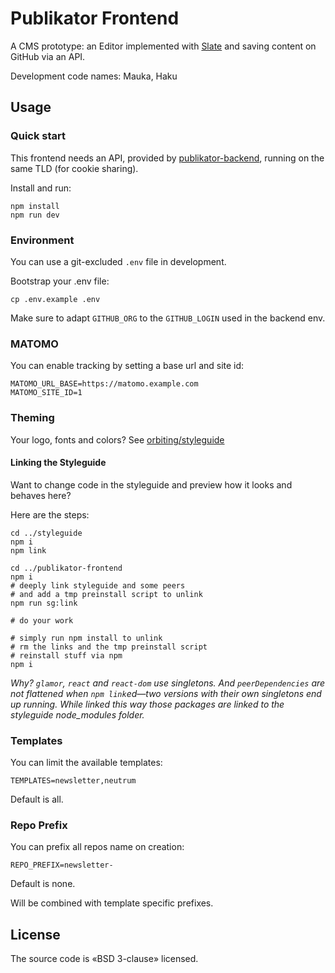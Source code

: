 # Publikator Frontend

A CMS prototype: an Editor implemented with [Slate](https://github.com/ianstormtaylor/slate) and saving content on GitHub via an API.

Development code names: Mauka, Haku

## Usage

### Quick start

This frontend needs an API, provided by [publikator-backend](https://github.com/orbiting/publikator-backend), running on the same TLD (for cookie sharing).

Install and run:
```
npm install
npm run dev
```

### Environment

You can use a git-excluded `.env` file in development.

Bootstrap your .env file:

```
cp .env.example .env
```

Make sure to adapt `GITHUB_ORG` to the `GITHUB_LOGIN` used in the backend env.

### MATOMO

You can enable tracking by setting a base url and site id:

```
MATOMO_URL_BASE=https://matomo.example.com
MATOMO_SITE_ID=1
```

### Theming

Your logo, fonts and colors? See [orbiting/styleguide](https://github.com/orbiting/styleguide#theming)

#### Linking the Styleguide

Want to change code in the styleguide and preview how it looks and behaves here?

Here are the steps:

```
cd ../styleguide
npm i
npm link

cd ../publikator-frontend
npm i
# deeply link styleguide and some peers
# and add a tmp preinstall script to unlink
npm run sg:link

# do your work

# simply run npm install to unlink
# rm the links and the tmp preinstall script
# reinstall stuff via npm
npm i
```

_Why? `glamor`, `react` and `react-dom` use singletons. And `peerDependencies` are not flattened when `npm link`ed—two versions with their own singletons end up running. While linked this way those packages are linked to the styleguide node_modules folder._

### Templates

You can limit the available templates:

```
TEMPLATES=newsletter,neutrum
```

Default is all.

### Repo Prefix

You can prefix all repos name on creation:

```
REPO_PREFIX=newsletter-
```

Default is none.

Will be combined with template specific prefixes.

## License

The source code is «BSD 3-clause» licensed.
